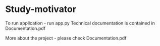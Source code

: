 # Study-motivator

To run application - run app.py
Technical documentation is contained in Documentation.pdf

More about the project - please check Documentation.pdf
